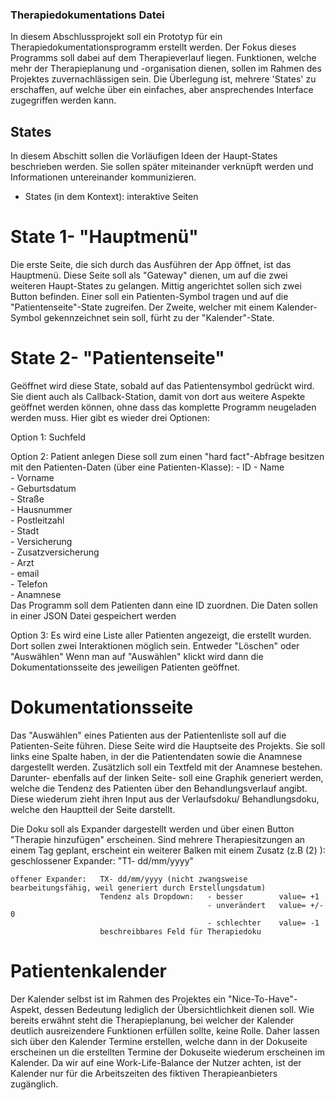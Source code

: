 ### Therapiedokumentations Datei
In diesem Abschlussprojekt soll ein Prototyp für ein Therapiedokumentationsprogramm erstellt werden.
Der Fokus dieses Programms soll dabei auf dem Therapieverlauf liegen. Funktionen, welche mehr der Therapieplanung und -organisation dienen, sollen im Rahmen des Projektes zuvernachlässigen sein.
Die Überlegung ist, mehrere 'States' zu erschaffen, auf welche über ein einfaches, aber ansprechendes Interface zugegriffen werden kann.

## States
In diesem Abschitt sollen die Vorläufigen Ideen der Haupt-States beschrieben werden. Sie sollen später miteinander verknüpft werden und Informationen untereinander kommunizieren.
- States (in dem Kontext): interaktive Seiten

# State 1- "Hauptmenü"
Die erste Seite, die sich durch das Ausführen der App öffnet, ist das Hauptmenü. Diese Seite soll als "Gateway" dienen, um auf die zwei weiteren Haupt-States zu gelangen. Mittig angerichtet sollen sich zwei Button befinden. Einer soll ein Patienten-Symbol tragen und auf die "Patientenseite"-State zugreifen. Der Zweite, welcher mit einem Kalender-Symbol gekennzeichnet sein soll, fürht zu der "Kalender"-State.

# State 2- "Patientenseite"
Geöffnet wird diese State, sobald auf das Patientensymbol gedrückt wird. Sie dient auch als Callback-Station, damit von dort aus weitere Aspekte geöffnet werden können, ohne dass das komplette Programm neugeladen werden muss. Hier gibt es wieder drei Optionen:

Option 1: Suchfeld

Option 2: Patient anlegen
    Diese soll zum einen "hard fact"-Abfrage besitzen mit den Patienten-Daten (über eine Patienten-Klasse):
    - ID 
    - Name  
    - Vorname    
    - Geburtsdatum   
    - Straße   
    - Hausnummer   
    - Postleitzahl   
    - Stadt   
    - Versicherung    
    - Zusatzversicherung   
    - Arzt   
    - email   
    - Telefon   
    - Anamnese    
    Das Programm soll dem Patienten dann eine ID zuordnen.
    Die Daten sollen in einer JSON Datei gespeichert werden

Option 3:
    Es wird eine Liste aller Patienten angezeigt, die erstellt wurden.
    Dort sollen zwei Interaktionen möglich sein. Entweder "Löschen" oder "Auswählen" 
    Wenn man auf "Auswählen" klickt wird dann die Dokumentationsseite des jeweiligen Patienten geöffnet.
    
# Dokumentationsseite   
Das "Auswählen" eines Patienten aus der Patientenliste soll auf die Patienten-Seite führen.
Diese Seite wird die Hauptseite des Projekts. Sie soll links eine Spalte haben, in der die Patientendaten sowie die Anamnese dargestellt werden. Zusätzlich soll ein Textfeld mit der Anamnese bestehen.
Darunter- ebenfalls auf der linken Seite- soll eine Graphik generiert werden, welche die Tendenz des Patienten über den Behandlungsverlauf angibt. Diese wiederum zieht ihren Input aus der Verlaufsdoku/ Behandlungsdoku, welche den Hauptteil der Seite darstellt.

Die Doku soll als Expander dargestellt werden und über einen Button "Therapie hinzufügen" erscheinen. Sind mehrere Therapiesitzungen an einem Tag geplant, erscheint ein weiterer Balken mit einem Zusatz (z.B (2) ):
    geschlossener Expander:   "T1- dd/mm/yyyy"

    offener Expander:   TX- dd/mm/yyyy (nicht zwangsweise bearbeitungsfähig, weil generiert durch Erstellungsdatum)
                        Tendenz als Dropdown:   - besser        value= +1
                                                - unverändert   value= +/- 0
                                                - schlechter    value= -1 
                        beschreibbares Feld für Therapiedoku

# Patientenkalender
Der Kalender selbst ist im Rahmen des Projektes ein "Nice-To-Have"-Aspekt, dessen Bedeutung lediglich der Übersichtlichkeit dienen soll. Wie bereits erwähnt steht die Therapieplanung, bei welcher der Kalender deutlich ausreizendere Funktionen erfüllen sollte, keine Rolle. Daher lassen sich über den Kalender Termine erstellen, welche dann in der Dokuseite erscheinen un die erstellten Termine der Dokuseite wiederum erscheinen im Kalender. Da wir auf eine Work-Life-Balance der Nutzer achten, ist der Kalender nur für die Arbeitszeiten des fiktiven Therapieanbieters zugänglich.
